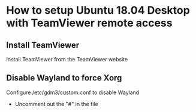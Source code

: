 # How to setup Ubuntu 18.04 Desktop with TeamViewer remote access

## Install TeamViewer
Install TeamViewer from the TeamViewer website

## Disable Wayland to force Xorg
Configure /etc/gdm3/custom.conf to disable Wayland
- Uncomment out the "#" in the file
